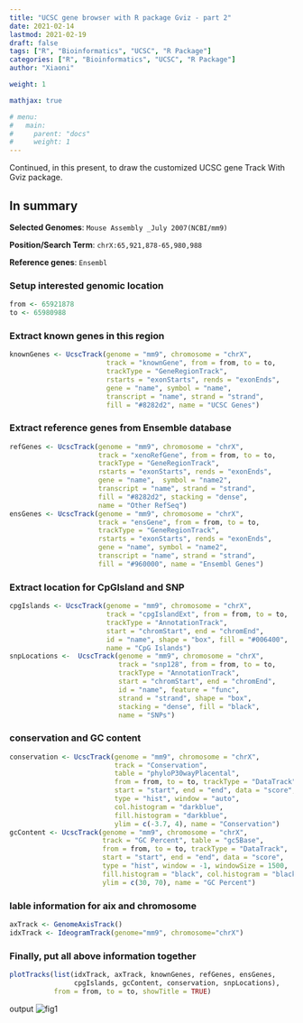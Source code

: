 ```yaml
---
title: "UCSC gene browser with R package Gviz - part 2"
date: 2021-02-14
lastmod: 2021-02-19
draft: false
tags: ["R", "Bioinformatics", "UCSC", "R Package"]
categories: ["R", "Bioinformatics", "UCSC", "R Package"]
author: "Xiaoni"

weight: 1

mathjax: true

# menu:
#   main:
#     parent: "docs"
#     weight: 1
---
```


Continued, in this present, to draw the customized UCSC gene Track With Gviz package. 

<!--more-->

## In summary
**Selected Genomes**: `Mouse Assembly _July 2007(NCBI/mm9)`

**Position/Search Term**: `chrX:65,921,878-65,980,988`

**Reference genes**: `Ensembl`

### Setup interested genomic location

```r
from <- 65921878
to <- 65980988
```

### Extract known genes in this region

```r
knownGenes <- UcscTrack(genome = "mm9", chromosome = "chrX",
                        track = "knownGene", from = from, to = to,
                        trackType = "GeneRegionTrack",
                        rstarts = "exonStarts", rends = "exonEnds",
                        gene = "name", symbol = "name",
                        transcript = "name", strand = "strand",
                        fill = "#8282d2", name = "UCSC Genes")
```

### Extract reference genes from Ensemble database

```r
refGenes <- UcscTrack(genome = "mm9", chromosome = "chrX",
                      track = "xenoRefGene", from = from, to = to,
                      trackType = "GeneRegionTrack",
                      rstarts = "exonStarts", rends = "exonEnds",
                      gene = "name",  symbol = "name2",
                      transcript = "name", strand = "strand",
                      fill = "#8282d2", stacking = "dense",
                      name = "Other RefSeq")
ensGenes <- UcscTrack(genome = "mm9", chromosome = "chrX",
                      track = "ensGene", from = from, to = to,
                      trackType = "GeneRegionTrack",
                      rstarts = "exonStarts", rends = "exonEnds",
                      gene = "name", symbol = "name2",
                      transcript = "name", strand = "strand",
                      fill = "#960000", name = "Ensembl Genes")
```

### Extract location for CpGIsland and SNP

```r
cpgIslands <- UcscTrack(genome = "mm9", chromosome = "chrX",
                        track = "cpgIslandExt", from = from, to = to,
                        trackType = "AnnotationTrack",
                        start = "chromStart", end = "chromEnd",
                        id = "name", shape = "box", fill = "#006400",
                        name = "CpG Islands")
snpLocations <-  UcscTrack(genome = "mm9", chromosome = "chrX",
                           track = "snp128", from = from, to = to,
                           trackType = "AnnotationTrack",
                           start = "chromStart", end = "chromEnd",
                           id = "name", feature = "func",
                           strand = "strand", shape = "box",
                           stacking = "dense", fill = "black",
                           name = "SNPs")
```

### conservation and GC content

```r
conservation <- UcscTrack(genome = "mm9", chromosome = "chrX",
                          track = "Conservation",
                          table = "phyloP30wayPlacental",
                          from = from, to = to, trackType = "DataTrack",
                          start = "start", end = "end", data = "score",
                          type = "hist", window = "auto",
                          col.histogram = "darkblue",
                          fill.histogram = "darkblue",
                          ylim = c(-3.7, 4), name = "Conservation")
gcContent <- UcscTrack(genome = "mm9", chromosome = "chrX",
                       track = "GC Percent", table = "gc5Base",
                       from = from, to = to, trackType = "DataTrack",
                       start = "start", end = "end", data = "score",
                       type = "hist", window = -1, windowSize = 1500,
                       fill.histogram = "black", col.histogram = "black",
                       ylim = c(30, 70), name = "GC Percent")
```

### lable information for aix and chromosome

```r
axTrack <- GenomeAxisTrack()
idxTrack <- IdeogramTrack(genome="mm9", chromosome="chrX")
```

### Finally, put all above information together

```r
plotTracks(list(idxTrack, axTrack, knownGenes, refGenes, ensGenes,
                cpgIslands, gcContent, conservation, snpLocations),
           from = from, to = to, showTitle = TRUE)
```

output
![fig1](fig1new.png)

